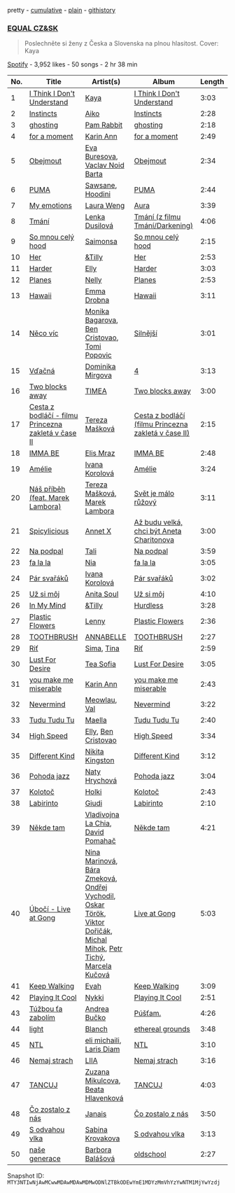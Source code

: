 pretty - [cumulative](/playlists/cumulative/37i9dQZF1DX5jr2ABRSBbi.md) - [plain](/playlists/plain/37i9dQZF1DX5jr2ABRSBbi) - [githistory](https://github.githistory.xyz/mackorone/spotify-playlist-archive/blob/main/playlists/plain/37i9dQZF1DX5jr2ABRSBbi)

### [EQUAL CZ&SK](https://open.spotify.com/playlist/37i9dQZF1DX5jr2ABRSBbi)

> Poslechněte si ženy z Česka a Slovenska na plnou hlasitost\. Cover: Kaya

[Spotify](https://open.spotify.com/user/spotify) - 3,952 likes - 50 songs - 2 hr 38 min

| No. | Title | Artist(s) | Album | Length |
|---|---|---|---|---|
| 1 | [I Think I Don't Understand](https://open.spotify.com/track/3ni9pYBE9LVwbinEwQ0cQw) | [Kaya](https://open.spotify.com/artist/2zzGa3s9F0bQ7Tp4YDcweH) | [I Think I Don't Understand](https://open.spotify.com/album/04V50WP0eGYgaCo29E9cmM) | 3:03 |
| 2 | [Instincts](https://open.spotify.com/track/601ysvmx4INBIwtAtGgS0b) | [Aiko](https://open.spotify.com/artist/4rNUXX8pX47dfwyD6KL2zP) | [Instincts](https://open.spotify.com/album/6iVB9kSoSPQUklb6wJnBcg) | 2:28 |
| 3 | [ghosting](https://open.spotify.com/track/4HZ871AMnHNaI4C0XnkCar) | [Pam Rabbit](https://open.spotify.com/artist/60jJZhMQOPHeCvoBosXVWU) | [ghosting](https://open.spotify.com/album/0YH5HG326jgub6RwcyfLgP) | 2:18 |
| 4 | [for a moment](https://open.spotify.com/track/25n1cahZd5qTdznFxHmgbk) | [Karin Ann](https://open.spotify.com/artist/7t7hXBcoQ0dywVEXB0TOYZ) | [for a moment](https://open.spotify.com/album/2CITQHnHSikMgQTsTzIQFT) | 2:49 |
| 5 | [Obejmout](https://open.spotify.com/track/2XqAD2W9yuAE7owj9SRNMT) | [Eva Buresova](https://open.spotify.com/artist/2wqjvdaJ8YYyZpJDptlFtu), [Vaclav Noid Barta](https://open.spotify.com/artist/1mBId0W3GTGIZvY3kkFjzk) | [Obejmout](https://open.spotify.com/album/6APhPvE7cQKkuVutoeajc8) | 2:34 |
| 6 | [PUMA](https://open.spotify.com/track/2y4OP8swtxH9bf5Pg3e83o) | [Sawsane](https://open.spotify.com/artist/4RqCdNHpABy3V9tfKsf5QG), [Hoodini](https://open.spotify.com/artist/44yW8xgEVHLSHJRePqLIhw) | [PUMA](https://open.spotify.com/album/4vbXkuMgYi4t9PvAsTbLIt) | 2:44 |
| 7 | [My emotions](https://open.spotify.com/track/0K1lWRuu7A6PeQwMmRQUeC) | [Laura Weng](https://open.spotify.com/artist/7ucrdTkNkSFJNzWLc3ZFIy) | [Aura](https://open.spotify.com/album/5Dl5pxAGvCQyTjQl98lEeB) | 3:39 |
| 8 | [Tmání](https://open.spotify.com/track/453WilHbK4Y8Tkdc0nd7IP) | [Lenka Dusilová](https://open.spotify.com/artist/3VbN94vOm46nI5TTJgnKtI) | [Tmání \(z filmu Tmání/Darkening\)](https://open.spotify.com/album/7rH1Ip9RgVt8ktjZuoGfPq) | 4:06 |
| 9 | [So mnou celý hood](https://open.spotify.com/track/7jkztsr5MX9SeSxj5IwAoQ) | [Saimonsa](https://open.spotify.com/artist/3nSE4R78cKheOA3EQwUbee) | [So mnou celý hood](https://open.spotify.com/album/5YnqouUmwoZOU7XhAcLOfv) | 2:15 |
| 10 | [Her](https://open.spotify.com/track/7BIPjtC3Cnvpj0Zb8uH1Iq) | [&Tilly](https://open.spotify.com/artist/6ywghg7NMnYNOY8HVATu1N) | [Her](https://open.spotify.com/album/1Sk0RieL3iPuB528EFaId4) | 2:53 |
| 11 | [Harder](https://open.spotify.com/track/7gZuxAKC6R7u52qs9aYsZM) | [Elly](https://open.spotify.com/artist/58SiiPGMtAPMaQyNkn9Fbs) | [Harder](https://open.spotify.com/album/0MmC2NFKgPM9wiLq6MGtmJ) | 3:03 |
| 12 | [Planes](https://open.spotify.com/track/7GbVnDYaBiwAwuXdtwfh9m) | [Nelly](https://open.spotify.com/artist/1LibaIG9U6IplTTf9XMeNV) | [Planes](https://open.spotify.com/album/25dumQ0Y9BWUJwOMr0GSfS) | 2:53 |
| 13 | [Hawaii](https://open.spotify.com/track/2A86ymZLIGpvWSEaqsFzHz) | [Emma Drobna](https://open.spotify.com/artist/08vJe8xHzqcXV9xRuvcxEh) | [Hawaii](https://open.spotify.com/album/4QNMsRgovgCcRgMNDSN8aQ) | 3:11 |
| 14 | [Něco víc](https://open.spotify.com/track/12Hd3ypKgn5PBouGI5iv47) | [Monika Bagarova](https://open.spotify.com/artist/0S3fK826BwWKNWHsomoocy), [Ben Cristovao](https://open.spotify.com/artist/1bpca6RQE5kp92pIwPMBE8), [Tomi Popovic](https://open.spotify.com/artist/4UHy5yTP3fAEmVLGrPbopN) | [Silnější](https://open.spotify.com/album/1hEkZhuovSRbboQFddrMq9) | 3:01 |
| 15 | [Vďačná](https://open.spotify.com/track/1LR7WooL1QQcxHkVs01ELP) | [Dominika Mirgova](https://open.spotify.com/artist/5FxqSK3bTstp7wa05O01jt) | [4](https://open.spotify.com/album/7Dw8GZHI1NaFv3N7Jy02JL) | 3:13 |
| 16 | [Two blocks away](https://open.spotify.com/track/1dhSYPyzMc8tR5jL3eOZ9v) | [TIMEA](https://open.spotify.com/artist/6r2KeAcGJeDDXmQoFdlcw1) | [Two blocks away](https://open.spotify.com/album/5oSPclGSfUgfFgmw0BIZKD) | 3:00 |
| 17 | [Cesta z bodláčí \- filmu Princezna zakletá v čase II](https://open.spotify.com/track/3WmhojgvIlxteRjQLjb4hS) | [Tereza Mašková](https://open.spotify.com/artist/4m4vkJiLg3nbmwdxySeIVC) | [Cesta z bodláčí \(filmu Princezna zakletá v čase II\)](https://open.spotify.com/album/1NRs6V964JvsfswyacQimT) | 2:15 |
| 18 | [IMMA BE](https://open.spotify.com/track/64GCdK3N6zXabQjYDJ1cWy) | [Elis Mraz](https://open.spotify.com/artist/4lQRdMcmN530LUAP3fEOkF) | [IMMA BE](https://open.spotify.com/album/2226V954dtuMW9MSb7yDNm) | 2:48 |
| 19 | [Amélie](https://open.spotify.com/track/5S5jalbmEC2I8i5wNYw7v5) | [Ivana Korolová](https://open.spotify.com/artist/5ZpCmHPGMuIfAcHWcg8hSs) | [Amélie](https://open.spotify.com/album/0oGMYpFEygQiavNUHfiO1W) | 3:24 |
| 20 | [Náš příběh \(feat\. Marek Lambora\)](https://open.spotify.com/track/6bM8lUJqOKk01onB5DfjKL) | [Tereza Mašková](https://open.spotify.com/artist/4m4vkJiLg3nbmwdxySeIVC), [Marek Lambora](https://open.spotify.com/artist/307KJERDuX0AymnyTPiFLh) | [Svět je málo růžový](https://open.spotify.com/album/6cCn5zosowaY0BdOSDS0aQ) | 3:11 |
| 21 | [Spicylicious](https://open.spotify.com/track/6V6BsHuezOczpkPz7ncl9i) | [Annet X](https://open.spotify.com/artist/3wTmekbMox022tiwirdy6F) | [Až budu velká, chci být Aneta Charitonova](https://open.spotify.com/album/72Px5AQMKmpdfYwgYFBcHs) | 3:00 |
| 22 | [Na podpal](https://open.spotify.com/track/0b7b1fg6QZc2H3BpkoHKpc) | [Tali](https://open.spotify.com/artist/68XhUi3StJPhiFiXKAP3DT) | [Na podpal](https://open.spotify.com/album/6xwKZZzelkPZ8YHs93rc1e) | 3:59 |
| 23 | [fa la la](https://open.spotify.com/track/4q8P9IdBy7Bvxk36dr1ZAb) | [Nia](https://open.spotify.com/artist/4Z1CxJhs6F9RGY84vEHpeJ) | [fa la la](https://open.spotify.com/album/29TjaUtyrGP5B59uhFqH8C) | 3:05 |
| 24 | [Pár svařáků](https://open.spotify.com/track/2brdRd3V1Ko36TjjucSjQi) | [Ivana Korolová](https://open.spotify.com/artist/5ZpCmHPGMuIfAcHWcg8hSs) | [Pár svařáků](https://open.spotify.com/album/2olVehUubuW5yFxMQ60Rcd) | 3:02 |
| 25 | [Už si môj](https://open.spotify.com/track/0WIGmuvSBdJ6EBstJiofv8) | [Anita Soul](https://open.spotify.com/artist/5cU5Lr1p6OalQuRj6rWRDN) | [Už si môj](https://open.spotify.com/album/5JRZveQ217TmJFfAvIFnvv) | 4:10 |
| 26 | [In My Mind](https://open.spotify.com/track/04e6iVycnDnif8OXxw0b2x) | [&Tilly](https://open.spotify.com/artist/6ywghg7NMnYNOY8HVATu1N) | [Hurdless](https://open.spotify.com/album/7cKBEuMpM82YGmbBGBE9lD) | 3:28 |
| 27 | [Plastic Flowers](https://open.spotify.com/track/733EegAvi6DRptoJSTc2mF) | [Lenny](https://open.spotify.com/artist/2KRtorIOtz60uFtab8N89y) | [Plastic Flowers](https://open.spotify.com/album/1ED0peXhq1bvjLKVNMbWL6) | 2:36 |
| 28 | [TOOTHBRUSH](https://open.spotify.com/track/3GRcpeGpXOX3VmF0NYoNVE) | [ANNABELLE](https://open.spotify.com/artist/6ge7MfOUbSmEvDxOaHeKOm) | [TOOTHBRUSH](https://open.spotify.com/album/379iv9yNVZQ0LnAx7FhgNX) | 2:27 |
| 29 | [Riť](https://open.spotify.com/track/1OlhHf8zcmPfJan6RR2s7h) | [Sima](https://open.spotify.com/artist/7gQ6tkspAoOOoDaCuVcSwH), [Tina](https://open.spotify.com/artist/0ZzVyuKOsz1YLpAujWhDWf) | [Riť](https://open.spotify.com/album/3obDmkHhQ1FJUzuAAeOV1y) | 2:59 |
| 30 | [Lust For Desire](https://open.spotify.com/track/48RpTY7ueuWkDLi1JZAQoP) | [Tea Sofia](https://open.spotify.com/artist/29VjAXbeZqPa8PSNxF8Q5W) | [Lust For Desire](https://open.spotify.com/album/1mo8FbKEzqEOFahYHXH2sk) | 3:05 |
| 31 | [you make me miserable](https://open.spotify.com/track/77mZIYNx234Fytm9V9FzUB) | [Karin Ann](https://open.spotify.com/artist/7t7hXBcoQ0dywVEXB0TOYZ) | [you make me miserable](https://open.spotify.com/album/1AQmAHENyNC8wcz5qXwxsY) | 2:43 |
| 32 | [Nevermind](https://open.spotify.com/track/2fk8NdxPgwXTmvPCJWvxhq) | [Meowlau](https://open.spotify.com/artist/5M1GNlTAGojbiOOk20tNh8), [Val](https://open.spotify.com/artist/6AvGish8CbxiuGpbK4wMoa) | [Nevermind](https://open.spotify.com/album/6MzVdDYLRTb6NuX6az3NB2) | 3:22 |
| 33 | [Tudu Tudu Tu](https://open.spotify.com/track/72UIs3n4aCN6GInoLSNQBV) | [Maella](https://open.spotify.com/artist/5fj7pxTryEpCSP1Fnde8GY) | [Tudu Tudu Tu](https://open.spotify.com/album/1kem3mNe6TQLSUPMQnMxdt) | 2:40 |
| 34 | [High Speed](https://open.spotify.com/track/0YWbgC0vX8kvSv40l3KrIw) | [Elly](https://open.spotify.com/artist/58SiiPGMtAPMaQyNkn9Fbs), [Ben Cristovao](https://open.spotify.com/artist/1bpca6RQE5kp92pIwPMBE8) | [High Speed](https://open.spotify.com/album/3wTJ3PFS3cbO2IJ84CMBQu) | 3:34 |
| 35 | [Different Kind](https://open.spotify.com/track/6pUQYrkUf9G8MXdEMOW4pr) | [Nikita Kingston](https://open.spotify.com/artist/3AQCll40tEdIjzCdEOQHXQ) | [Different Kind](https://open.spotify.com/album/3eAjTqG1LTOQMsJxQezFmh) | 3:12 |
| 36 | [Pohoda jazz](https://open.spotify.com/track/76FKtbVayqE0BXUCm2j0rm) | [Naty Hrychová](https://open.spotify.com/artist/3IdBTyWXb31wzm0OYIZVP3) | [Pohoda jazz](https://open.spotify.com/album/3IrYmzYAiUT9C6JkzdDmp3) | 3:04 |
| 37 | [Kolotoč](https://open.spotify.com/track/79YdtbHUWRYAU4YxvprpmE) | [Holki](https://open.spotify.com/artist/5NpQsfL9sK0bNItQky55Gi) | [Kolotoč](https://open.spotify.com/album/5oRzRvCHH8B7wT3X59wp7X) | 2:43 |
| 38 | [Labirinto](https://open.spotify.com/track/3EVLoHL53eFU7TMWQdd1Qb) | [Giudi](https://open.spotify.com/artist/1PpVDDj4MkhQlvvYy7SGfj) | [Labirinto](https://open.spotify.com/album/2Zdz6iz9TRPB2vhxhRFLTz) | 2:10 |
| 39 | [Někde tam](https://open.spotify.com/track/0CNycyUlxVGH26YwhqsZba) | [Vladivojna La Chia](https://open.spotify.com/artist/1tCZPIH2JszVz5PuTRWEzy), [David Pomahač](https://open.spotify.com/artist/3OKWvddDfUzluXdXhkBFKI) | [Někde tam](https://open.spotify.com/album/3Sdb81ReGcQON5kuHwETlR) | 4:21 |
| 40 | [Úbočí \- Live at Gong](https://open.spotify.com/track/2AziHYU4aKh51h5vxCHu5u) | [Nina Marinová](https://open.spotify.com/artist/6nuT0pzpIXesv3vEAIsGKW), [Bára Zmeková](https://open.spotify.com/artist/25kg48KQR5IPL7CHQO5QhC), [Ondřej Vychodil](https://open.spotify.com/artist/2DVLFa2lnvorg6zXCppbBT), [Oskar Török](https://open.spotify.com/artist/6ggig1QTrvv08jV2Q92vhs), [Viktor Dořičák](https://open.spotify.com/artist/0slxhBwTrVqOPHXOQVeXOL), [Michal Mihok](https://open.spotify.com/artist/5o0fjohe9gTI8gaVpAFaze), [Petr Tichý](https://open.spotify.com/artist/0z7ZEmQCYeUWSSDUdvVBbs), [Marcela Kučová](https://open.spotify.com/artist/2ZdOikaRYjTvDfLkPa7Alq) | [Live at Gong](https://open.spotify.com/album/2j6nLA9NOLl4ij8RwgXPL9) | 5:03 |
| 41 | [Keep Walking](https://open.spotify.com/track/5r5GgldyjiO7TuI8rySW4i) | [Evah](https://open.spotify.com/artist/1t9G8Ol2BuSJnbTAEOJYZh) | [Keep Walking](https://open.spotify.com/album/7KxooUJlQ8anJJYeB79jog) | 3:09 |
| 42 | [Playing It Cool](https://open.spotify.com/track/1gAQEpLXw5D5HErqNGNK4O) | [Nykki](https://open.spotify.com/artist/4tr3FhDOdmSORCDrH6Q4CX) | [Playing It Cool](https://open.spotify.com/album/4u1cwmnms5FzpEGis4Fciz) | 2:51 |
| 43 | [Túžbou ťa zabolím](https://open.spotify.com/track/2UofgvTqDgEsQhDQUsQsWk) | [Andrea Bučko](https://open.spotify.com/artist/6O7iwVU43KGn29YjTMYIoC) | [Púšťam.](https://open.spotify.com/album/3wsaYtM0jTM9ElZ8ZB7ckt) | 4:26 |
| 44 | [light](https://open.spotify.com/track/6KZ2uhPOlewuJc4NzbGy44) | [Blanch](https://open.spotify.com/artist/58seNHnaqbR3JSxRVfmerT) | [ethereal grounds](https://open.spotify.com/album/5jwY7V7mNJXKA9InKWAnH8) | 3:48 |
| 45 | [NTL](https://open.spotify.com/track/3cSfzkIzBA1lr7lB6Vs2Xo) | [eli michaili](https://open.spotify.com/artist/0ZYXrJtxFHXVFPt1bkRFdJ), [Laris Diam](https://open.spotify.com/artist/3n5JZ8h7BN3BiCzKZVF30i) | [NTL](https://open.spotify.com/album/2T7ngdZyms0QKlsCkZpba8) | 3:10 |
| 46 | [Nemaj strach](https://open.spotify.com/track/1uSr5MtSEJ9i3Ico6xAeTj) | [LIIA](https://open.spotify.com/artist/6DwhdII89PAealSoWKSXU4) | [Nemaj strach](https://open.spotify.com/album/2EhB6GPXcvy2cRIw1cFctL) | 3:16 |
| 47 | [TANCUJ](https://open.spotify.com/track/4XDSJ5hVJzBGydcFhXXcoh) | [Zuzana Mikulcova](https://open.spotify.com/artist/3DuhjH3LQhXz6nV3rNu7pd), [Beata Hlavenková](https://open.spotify.com/artist/68dZWan7YTk0CRUFAcnL5a) | [TANCUJ](https://open.spotify.com/album/4qRmydErehz9mGPDaD3wFy) | 4:03 |
| 48 | [Čo zostalo z nás](https://open.spotify.com/track/3gWgYfMv1LVv1i7F9gUzsS) | [Janais](https://open.spotify.com/artist/3XRRgP8QPGUrx2gl5B3HNr) | [Čo zostalo z nás](https://open.spotify.com/album/7tt695azTM3LeIv52mfrDi) | 3:50 |
| 49 | [S odvahou vlka](https://open.spotify.com/track/4hOVPDlBdL52LPG9kYAEGr) | [Sabina Krovakova](https://open.spotify.com/artist/1RwXX8h0gMVqZvEq1kU2lm) | [S odvahou vlka](https://open.spotify.com/album/5otvLoQQSV8rAdxm1IIHGn) | 3:13 |
| 50 | [naše generace](https://open.spotify.com/track/0amHpj8g65iQhVguWl8iO0) | [Barbora Balášová](https://open.spotify.com/artist/0XRi1SdCMfE0vwVQTfqHek) | [oldschool](https://open.spotify.com/album/6hrWQvWiuuldRUyz6ySuEG) | 2:27 |

Snapshot ID: `MTY3NTIwNjAwMCwwMDAwMDAwMDMwODNlZTBkODEwYmE1MDYzMmVhYzYwNTM1MjYwYzdj`
